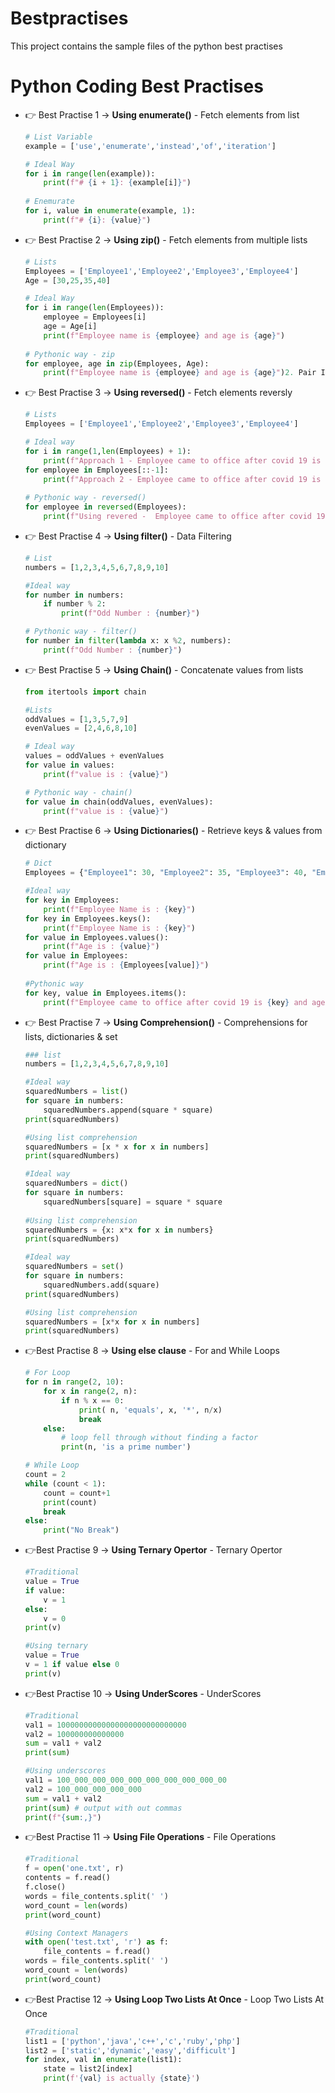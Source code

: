 # Bestpractises
This project contains the sample files of the python best practises

# Python Coding Best Practises

- 👉 Best Practise 1 → **Using enumerate()** - Fetch elements from list

    ```python
    # List Variable
    example = ['use','enumerate','instead','of','iteration']

    # Ideal Way
    for i in range(len(example)):
        print(f"# {i + 1}: {example[i]}")
              
    # Enemurate
    for i, value in enumerate(example, 1):
        print(f"# {i}: {value}")
    ```

- 👉 Best Practise 2 → **Using zip()** - Fetch elements from multiple lists

    ```python
    # Lists 
    Employees = ['Employee1','Employee2','Employee3','Employee4']
    Age = [30,25,35,40]

    # Ideal Way
    for i in range(len(Employees)):
        employee = Employees[i]
        age = Age[i]
        print(f"Employee name is {employee} and age is {age}")
        
    # Pythonic way - zip
    for employee, age in zip(Employees, Age):
        print(f"Employee name is {employee} and age is {age}")2. Pair Iterables With zip()
    ```

- 👉 Best Practise 3 → **Using reversed()** - Fetch elements reversly

    ```python
    # Lists 
    Employees = ['Employee1','Employee2','Employee3','Employee4']

    # Ideal way
    for i in range(1,len(Employees) + 1):
        print(f"Approach 1 - Employee came to office after covid 19 is {Employees[-i]}")
    for employee in Employees[::-1]:
        print(f"Approach 2 - Employee came to office after covid 19 is {employee}")
        
    # Pythonic way - reversed()
    for employee in reversed(Employees):
        print(f"Using revered -  Employee came to office after covid 19 is {employee}")
    ```

- 👉 Best Practise 4 → **Using filter()** - Data Filtering

    ```python
    # List
    numbers = [1,2,3,4,5,6,7,8,9,10]

    #Ideal way
    for number in numbers:
        if number % 2:
            print(f"Odd Number : {number}")

    # Pythonic way - filter()
    for number in filter(lambda x: x %2, numbers):
        print(f"Odd Number : {number}")
    ```

- 👉 Best Practise 5 → **Using Chain()** - Concatenate values from lists

    ```python
    from itertools import chain

    #Lists
    oddValues = [1,3,5,7,9]
    evenValues = [2,4,6,8,10]

    # Ideal way
    values = oddValues + evenValues
    for value in values:
        print(f"value is : {value}")

    # Pythonic way - chain()
    for value in chain(oddValues, evenValues):
        print(f"value is : {value}")
    ```

- 👉 Best Practise 6 → **Using Dictionaries()** - Retrieve keys & values from dictionary

    ```python
    # Dict
    Employees = {"Employee1": 30, "Employee2": 35, "Employee3": 40, "Employee4": 45}

    #Ideal way
    for key in Employees:
        print(f"Employee Name is : {key}")
    for key in Employees.keys():
        print(f"Employee Name is : {key}")
    for value in Employees.values():
        print(f"Age is : {value}")
    for value in Employees:
        print(f"Age is : {Employees[value]}")
        
    #Pythonic way
    for key, value in Employees.items():
        print(f"Employee came to office after covid 19 is {key} and age is {value}")
    ```

- 👉 Best Practise 7 → **Using Comprehension()** - Comprehensions for lists, dictionaries & set

    ```python
    ### list
    numbers = [1,2,3,4,5,6,7,8,9,10]

    #Ideal way
    squaredNumbers = list()
    for square in numbers:
        squaredNumbers.append(square * square)
    print(squaredNumbers)

    #Using list comprehension
    squaredNumbers = [x * x for x in numbers]
    print(squaredNumbers)

    #Ideal way
    squaredNumbers = dict()
    for square in numbers:
        squaredNumbers[square] = square * square
        
    #Using list comprehension
    squaredNumbers = {x: x*x for x in numbers}
    print(squaredNumbers)

    #Ideal way
    squaredNumbers = set()
    for square in numbers:
        squaredNumbers.add(square)
    print(squaredNumbers)

    #Using list comprehension
    squaredNumbers = [x*x for x in numbers]
    print(squaredNumbers)
    ```

- 👉Best Practise 8 → **Using else clause** - For and While Loops

    ```python
    # For Loop
    for n in range(2, 10):
        for x in range(2, n):
            if n % x == 0:
                print( n, 'equals', x, '*', n/x)
                break
        else:
            # loop fell through without finding a factor
            print(n, 'is a prime number')

    # While Loop
    count = 2
    while (count < 1):     
        count = count+1
        print(count) 
        break
    else: 
        print("No Break")
    ```
    
- 👉Best Practise 9 → **Using Ternary Opertor** - Ternary Opertor

    ```python
    #Traditional
    value = True
    if value:
        v = 1
    else:
        v = 0
    print(v)

    #Using ternary
    value = True
    v = 1 if value else 0
    print(v)
    ```

- 👉Best Practise 10 → **Using UnderScores** - UnderScores

    ```python
    #Traditional
    val1 = 10000000000000000000000000000
    val2 = 100000000000000
    sum = val1 + val2
    print(sum)

    #Using underscores
    val1 = 100_000_000_000_000_000_000_000_000_00
    val2 = 100_000_000_000_000
    sum = val1 + val2
    print(sum) # output with out commas
    print(f"{sum:,}")
    ```

- 👉Best Practise 11 → **Using File Operations** - File Operations

    ```python
    #Traditional
    f = open('one.txt', r)
    contents = f.read()
    f.close()
    words = file_contents.split(' ')
    word_count = len(words)
    print(word_count)

    #Using Context Managers
    with open('test.txt', 'r') as f:
        file_contents = f.read()
    words = file_contents.split(' ')
    word_count = len(words)
    print(word_count)
    ```
    
- 👉Best Practise 12 → **Using Loop Two Lists At Once** - Loop Two Lists At Once

    ```python
    #Traditional
    list1 = ['python','java','c++','c','ruby','php']
    list2 = ['static','dynamic','easy','difficult']
    for index, val in enumerate(list1):
        state = list2[index]
        print(f'{val} is actually {state}')
    ```    

